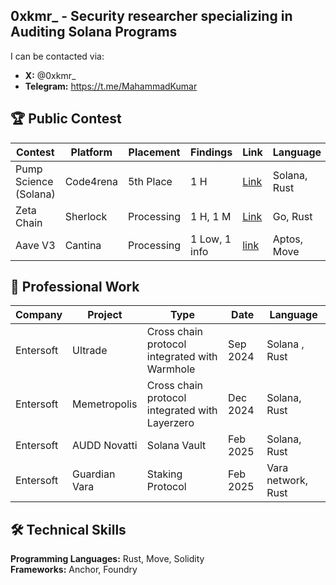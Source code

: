 ## 0xkmr_ -   Security researcher specializing in Auditing Solana Programs

I can be contacted via:

- **X:** @0xkmr_
- **Telegram:** https://t.me/MahammadKumar


## 🏆 Public Contest

| Contest | Platform | Placement | Findings | Link | Language |
|---|---|---|---|---|---|
| Pump Science (Solana) | Code4rena |  5th Place | 1 H | [Link](https://code4rena.com/audits/2025-01-pump-science) | Solana, Rust |
| Zeta Chain  | Sherlock | Processing | 1 H, 1 M | [Link](https://audits.sherlock.xyz/contests/857) | Go, Rust |
|Aave V3 | Cantina | Processing| 1 Low, 1 info| [link](Processing)|Aptos, Move|

## 💼 Professional Work

| Company | Project | Type | Date | Language |
|---|---|---|---|---|
| Entersoft | Ultrade | Cross chain protocol integrated with Warmhole | Sep 2024 | Solana , Rust|
| Entersoft | Memetropolis | Cross chain protocol integrated with Layerzero | Dec 2024 | Solana,  Rust | 
| Entersoft | AUDD Novatti | Solana Vault | Feb 2025| Solana, Rust |
| Entersoft | Guardian Vara | Staking Protocol | Feb 2025| Vara network, Rust |

## 🛠️ Technical Skills

**Programming Languages:** Rust, Move, Solidity  
**Frameworks:** Anchor, Foundry  
